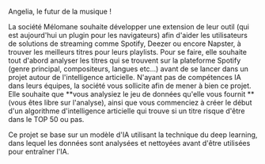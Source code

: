 Angelia, le futur de la musique !

La société Mélomane souhaite développer une extension de leur outil (qui est aujourd'hui un plugin pour les navigateurs) afin d'aider les utilisateurs de solutions de streaming comme Spotify, Deezer ou encore Napster, à trouver les meilleurs titres pour leurs playlists.
Pour se faire, elle souhaite tout d'abord analyser les titres qui se trouvent sur la plateforme Spotify (genre principal, compositeurs, langues etc...) avant de se lancer dans un projet autour de l'intelligence articielle.
N'ayant pas de compétences IA dans leurs équipes, la société vous sollicite afin de mener à bien ce projet. Elle souhaite que **vous analysiez le jeu de données qu'elle vous fournit **(vous êtes libre sur l'analyse), ainsi que vous commenciez à créer le début d'un algorithme d'intelligence articielle qui trouve si un titre risque d'être dans le TOP 50 ou pas.

Ce projet se base sur un modèle d'IA utilisant la technique du deep learning, dans lequel les données sont analysées et nettoyées avant d'être utilisées pour entraîner l'IA.
